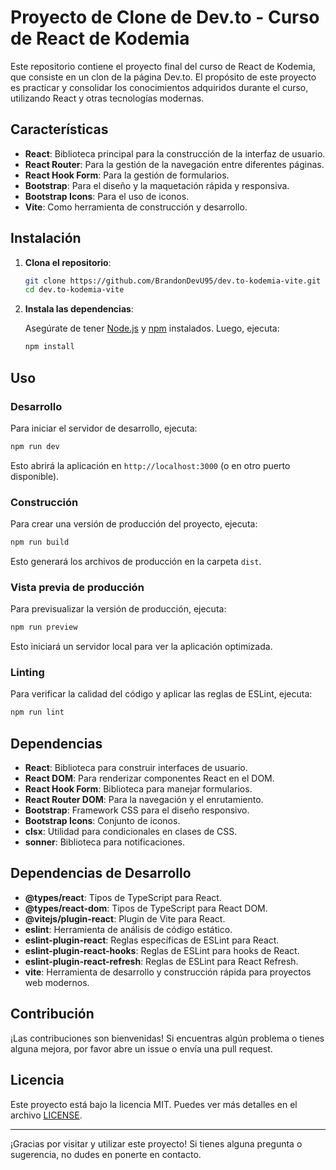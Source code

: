 # Proyecto de Clone de Dev.to - Curso de React de Kodemia

Este repositorio contiene el proyecto final del curso de React de Kodemia, que consiste en un clon de la página Dev.to. El propósito de este proyecto es practicar y consolidar los conocimientos adquiridos durante el curso, utilizando React y otras tecnologías modernas.

## Características

-   **React**: Biblioteca principal para la construcción de la interfaz de usuario.
-   **React Router**: Para la gestión de la navegación entre diferentes páginas.
-   **React Hook Form**: Para la gestión de formularios.
-   **Bootstrap**: Para el diseño y la maquetación rápida y responsiva.
-   **Bootstrap Icons**: Para el uso de iconos.
-   **Vite**: Como herramienta de construcción y desarrollo.

## Instalación

1. **Clona el repositorio**:

    ```bash
    git clone https://github.com/BrandonDevU95/dev.to-kodemia-vite.git
    cd dev.to-kodemia-vite
    ```

2. **Instala las dependencias**:

    Asegúrate de tener [Node.js](https://nodejs.org/) y [npm](https://www.npmjs.com/) instalados. Luego, ejecuta:

    ```bash
    npm install
    ```

## Uso

### Desarrollo

Para iniciar el servidor de desarrollo, ejecuta:

```bash
npm run dev
```

Esto abrirá la aplicación en `http://localhost:3000` (o en otro puerto disponible).

### Construcción

Para crear una versión de producción del proyecto, ejecuta:

```bash
npm run build
```

Esto generará los archivos de producción en la carpeta `dist`.

### Vista previa de producción

Para previsualizar la versión de producción, ejecuta:

```bash
npm run preview
```

Esto iniciará un servidor local para ver la aplicación optimizada.

### Linting

Para verificar la calidad del código y aplicar las reglas de ESLint, ejecuta:

```bash
npm run lint
```

## Dependencias

-   **React**: Biblioteca para construir interfaces de usuario.
-   **React DOM**: Para renderizar componentes React en el DOM.
-   **React Hook Form**: Biblioteca para manejar formularios.
-   **React Router DOM**: Para la navegación y el enrutamiento.
-   **Bootstrap**: Framework CSS para el diseño responsivo.
-   **Bootstrap Icons**: Conjunto de iconos.
-   **clsx**: Utilidad para condicionales en clases de CSS.
-   **sonner**: Biblioteca para notificaciones.

## Dependencias de Desarrollo

-   **@types/react**: Tipos de TypeScript para React.
-   **@types/react-dom**: Tipos de TypeScript para React DOM.
-   **@vitejs/plugin-react**: Plugin de Vite para React.
-   **eslint**: Herramienta de análisis de código estático.
-   **eslint-plugin-react**: Reglas específicas de ESLint para React.
-   **eslint-plugin-react-hooks**: Reglas de ESLint para hooks de React.
-   **eslint-plugin-react-refresh**: Reglas de ESLint para React Refresh.
-   **vite**: Herramienta de desarrollo y construcción rápida para proyectos web modernos.

## Contribución

¡Las contribuciones son bienvenidas! Si encuentras algún problema o tienes alguna mejora, por favor abre un issue o envía una pull request.

## Licencia

Este proyecto está bajo la licencia MIT. Puedes ver más detalles en el archivo [LICENSE](LICENSE).

---

¡Gracias por visitar y utilizar este proyecto! Si tienes alguna pregunta o sugerencia, no dudes en ponerte en contacto.
